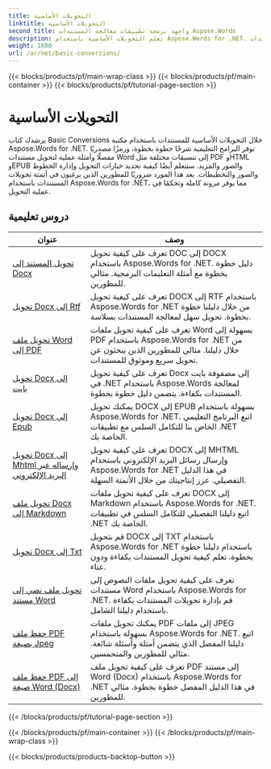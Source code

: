 ```yaml
---
title: التحويلات الأساسية
linktitle: التحويلات الأساسية
second_title: واجهة برمجة تطبيقات معالجة المستندات Aspose.Words
description: تعلم التحويلات الأساسية باستخدام Aspose.Words for .NET. يمكنك بسهولة تحويل مستندات Word إلى تنسيقات أخرى مثل PDF وHTML وRTF والمزيد.
weight: 1600
url: /ar/net/basic-conversions/
---
```


{{< blocks/products/pf/main-wrap-class >}}
{{< blocks/products/pf/main-container >}}
{{< blocks/products/pf/tutorial-page-section >}}

# التحويلات الأساسية


يرشدك كتاب Basic Conversions خلال التحويلات الأساسية للمستندات باستخدام مكتبة Aspose.Words for .NET. توفر البرامج التعليمية شرحًا خطوة بخطوة، ورمزًا مصدريًا مفصلًا وأمثلة عملية لتحويل مستندات Word إلى تنسيقات مختلفة مثل PDF وHTML وEPUB والصور والمزيد. ستتعلم أيضًا كيفية تحديد خيارات التحويل وإدارة الخطوط والصور والتخطيطات. يعد هذا المورد ضروريًا للمطورين الذين يرغبون في أتمتة تحويلات المستندات باستخدام Aspose.Words for .NET، مما يوفر مرونة كاملة وتحكمًا في عملية التحويل.

 ## دروس تعليمية
| عنوان | وصف |
| --- | --- |
| [تحويل المستند إلى Docx](./doc-to-docx/) | تعرف على كيفية تحويل DOC إلى DOCX باستخدام Aspose.Words for .NET. دليل خطوة بخطوة مع أمثلة التعليمات البرمجية. مثالي للمطورين.  |
| [تحويل Docx إلى Rtf](./docx-to-rtf/) | تعرف على كيفية تحويل DOCX إلى RTF باستخدام Aspose.Words for .NET من خلال دليلنا خطوة بخطوة. تحويل سهل لمعالجة المستندات بسلاسة. |  
| [تحويل ملف Word إلى PDF](./docx-to-pdf/) | تعرف على كيفية تحويل ملفات Word بسهولة إلى PDF باستخدام Aspose.Words for .NET من خلال دليلنا. مثالي للمطورين الذين يبحثون عن تحويل سريع وموثوق للمستندات. | 
| [تحويل Docx إلى بايت](./docx-to-byte/) | تعرف على كيفية تحويل Docx إلى مصفوفة بايت في .NET باستخدام Aspose.Words لمعالجة المستندات بكفاءة. يتضمن دليل خطوة بخطوة. |  
| [تحويل Docx إلى Epub](./docx-to-epub/) | يمكنك تحويل DOCX إلى EPUB بسهولة باستخدام Aspose.Words for .NET. اتبع البرنامج التعليمي الخاص بنا للتكامل السلس مع تطبيقات .NET الخاصة بك. |
| [تحويل Docx إلى Mhtml وإرساله عبر البريد الإلكتروني](./docx-to-mhtml-and-sending-email/) | تعرف على كيفية تحويل DOCX إلى MHTML وإرسال رسائل البريد الإلكتروني باستخدام Aspose.Words for .NET في هذا الدليل التفصيلي. عزز إنتاجيتك من خلال الأتمتة السهلة. |
| [تحويل ملف Docx إلى Markdown](./docx-to-markdown/) | تعرف على كيفية تحويل ملفات DOCX إلى Markdown باستخدام Aspose.Words for .NET. اتبع دليلنا التفصيلي للتكامل السلس في تطبيقات .NET الخاصة بك. |
| [تحويل Docx إلى Txt](./docx-to-txt/) | قم بتحويل DOCX إلى TXT باستخدام Aspose.Words for .NET باستخدام دليلنا خطوة بخطوة. تعلم كيفية تحويل المستندات بكفاءة ودون عناء. |
| [تحويل ملف نصي إلى مستند Word](./txt-to-docx/) | تعرف على كيفية تحويل ملفات النصوص إلى مستندات Word باستخدام Aspose.Words for .NET. قم بإدارة تحويلات المستندات بكفاءة باستخدام دليلنا الشامل. | 
| [حفظ ملف PDF بصيغة Jpeg](./pdf-to-jpeg/) | يمكنك تحويل ملفات PDF إلى ملفات JPEG بسهولة باستخدام Aspose.Words for .NET. اتبع دليلنا المفصل الذي يتضمن أمثلة وأسئلة شائعة. مثالي للمطورين والمتحمسين. |
| [حفظ ملف PDF إلى صيغة Word (Docx)](./pdf-to-docx/) | تعرف على كيفية تحويل ملف PDF إلى مستند Word (Docx) باستخدام Aspose.Words for .NET في هذا الدليل المفصل خطوة بخطوة. مثالي للمطورين. |
{{< /blocks/products/pf/tutorial-page-section >}}

{{< /blocks/products/pf/main-container >}}
{{< /blocks/products/pf/main-wrap-class >}}

{{< blocks/products/products-backtop-button >}}
